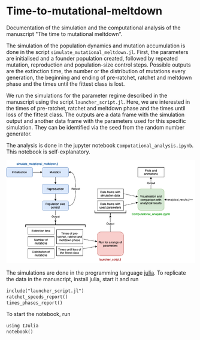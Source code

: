 # Time-to-mutational-meltdown
Documentation of the simulation and the computational analysis of the manuscript "The time to mutational meltdown".

The simulation of the population dynamics and mutation accumulation is done in the script `simulate_mutational_meltdown.jl`. First, the parameters are initialised and a founder population created, followed by repeated mutation, reproduction and population-size control steps. Possible outputs are the extinction time, the number or the distribution of mutations every generation, the beginning and ending of pre-ratchet, ratchet and meltdown phase and the times until the fittest class is lost.

We run the simulations for the parameter regime described in the manuscript using the script `launcher_script.jl`. Here, we are interested in the times of pre-ratchet, ratchet and meltdown phase and the times until loss of the fittest class. The outputs are a data frame with the simulation output and another data frame with the parameters used for this specific simulation. They can be identified via the seed from the random number generator.

The analysis is done in the jupyter notebook `Computational_analysis.ipynb`. This notebook is self-explanatory.

![](flowchart.png)


The simulations are done in the programming language [julia](https://julialang.org).
To replicate the data in the manuscript, install julia, start it and run
```
include("launcher_script.jl")
ratchet_speeds_report()
times_phases_report()
```
To start the notebook, run
```
using IJulia
notebook()
```
